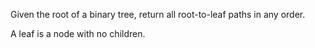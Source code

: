 Given the root of a binary tree, return all root-to-leaf paths in any order.

A leaf is a node with no children.